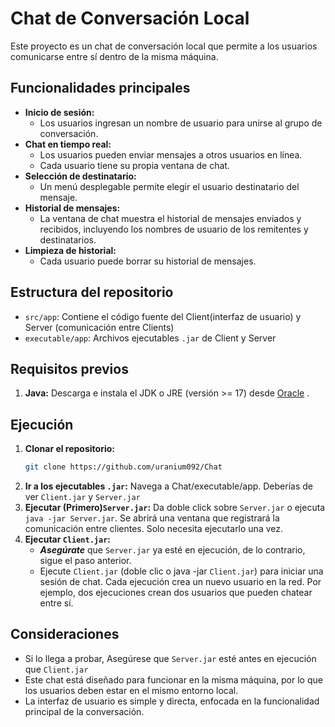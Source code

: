 # Chat de Conversación Local

Este proyecto es un chat de conversación local que permite a los usuarios comunicarse entre sí dentro de la misma máquina.

## Funcionalidades principales

* **Inicio de sesión:**
    * Los usuarios ingresan un nombre de usuario para unirse al grupo de conversación.
* **Chat en tiempo real:**
    * Los usuarios pueden enviar mensajes a otros usuarios en línea.
    * Cada usuario tiene su propia ventana de chat.
* **Selección de destinatario:**
    * Un menú desplegable permite elegir el usuario destinatario del mensaje.
* **Historial de mensajes:**
    * La ventana de chat muestra el historial de mensajes enviados y recibidos, incluyendo los nombres de usuario de los remitentes y destinatarios.
* **Limpieza de historial:**
    * Cada usuario puede borrar su historial de mensajes.

## Estructura del repositorio

* `src/app`: Contiene el código fuente del Client(interfaz de usuario) y Server (comunicación entre Clients)
* `executable/app`: Archivos ejecutables `.jar` de Client y Server

## Requisitos previos
1.  **Java:** Descarga e instala el JDK o JRE (versión >= 17) desde [Oracle](https://www.oracle.com/java/technologies/javase/jdk17-archive-downloads.html) .

## Ejecución
1.  **Clonar el repositorio:**
    ```bash
    git clone https://github.com/uranium092/Chat
    ```
2. **Ir a los ejecutables `.jar`:** Navega a Chat/executable/app. Deberías de ver `Client.jar` y `Server.jar`
3. **Ejecutar (Primero)`Server.jar`:** Da doble click sobre `Server.jar` o ejecuta `java -jar Server.jar`. Se abrirá una ventana que registrará la comunicación entre clientes. Solo necesita ejecutarlo una vez.
4. **Ejecutar `Client.jar`:**
   * ***Asegúrate*** que `Server.jar` ya esté en ejecución, de lo contrario, sigue el paso anterior.
   * Ejecute `Client.jar` (doble clic o java -jar `Client.jar`) para iniciar una sesión de chat. Cada ejecución crea un nuevo usuario en la red. Por ejemplo, dos ejecuciones crean dos usuarios que pueden chatear entre sí.

## Consideraciones
* Si lo llega a probar, Asegúrese que `Server.jar` esté antes en ejecución que `Client.jar`
* Este chat está diseñado para funcionar en la misma máquina, por lo que los usuarios deben estar en el mismo entorno local.
* La interfaz de usuario es simple y directa, enfocada en la funcionalidad principal de la conversación.
